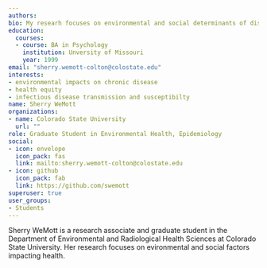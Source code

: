 ```yaml
---
authors:
bio: My researh focuses on environmental and social determinants of disease processes and outcomes. For my thesis project I'll be sampling and analyzing nasal viromes of young adult Colorado e-cigarette users compared to non-users. 
education: 
  courses:
  - course: BA in Psychology
    institution: Unversity of Missouri
    year: 1999
email: "sherry.wemott-colton@colostate.edu"
interests:
- environmental impacts on chronic disease
- health equity
- infectious disease transmission and susceptibilty
name: Sherry WeMott
organizations:
- name: Colorado State University
  url: ""
role: Graduate Student in Environmental Health, Epidemiology
social:
- icon: envelope
  icon_pack: fas
  link: mailto:sherry.wemott-colton@colostate.edu
- icon: github
  icon_pack: fab
  link: https://github.com/swemott
superuser: true
user_groups:
- Students
---
```


Sherry WeMott is a research associate and graduate student in the Department of Environmental and Radiological Health Sciences at Colorado 
State University. Her research focuses on evironmental and social factors impacting health.